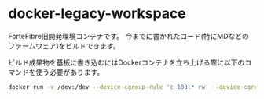 # docker-legacy-workspace

ForteFibre旧開発環境コンテナです。
今までに書かれたコード(特にMDなどのファームウェア)をビルドできます。

ビルド成果物を基板に書き込むにはDockerコンテナを立ち上げる際に以下のコマンドを使う必要があります。

```bash
docker run -v /dev:/dev --device-cgroup-rule 'c 188:* rw' --device-cgroup-rule 'c 189:* rw' ghcr.io/fortefibre/legacy-workspace
```
